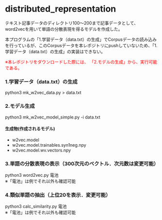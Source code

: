 <!DOCTYPE html>
<html lang="ja">
 <head>
  <meta chartype="UTF-8">
 </head>
 <body>
  <h1>distributed_representation</h1>
    <p>
     テキスト記事データのディレクトリ100～200まで記事データとして、word2vecを用いて単語の分散表現を得るモデルを作成した。
    </p>
    <p>
     本プログラムの「1.学習データ（data.txt）の生成」でCorpusデータの読み込みを行っているが、このCorpusデータを本レポジトリにpushしていないため、「1.学習データ（data.txt）の生成」の実装はできない。
    </p>
     <p style="color: red;">※本レポジトリをダウンロードした際には、 「2.モデルの生成」から、実行可能である。</p>
    <h3>1.学習データ（data.txt）の生成</h3>
    <p>
     python3 mk_w2vec_data.py > data.txt
    </p>
    <h3>2.モデル生成</h3>
    <p>
     python3 mk_w2vec_model_simple.py -i data.txt
    </p>
  <h4>生成物(作成されるモデル)</h4>
   <ul>
    <li>w2vec.model</li>                     
    <li>w2vec.model.trainables.syn1neg.npy</li>
    <li>w2vec.model.wv.vectors.npy</li>
  </ul>
 <h3>3.単語の分散表現の表示（300次元のベクトル．次元数は変更可能） </h3>
   <p>python3 word2vec.py 電池<br>
   ※「電池」は例でそれ以外も確認可能</p>
 <h3>4.類似単語の抽出（上位20を表示．変更可能）</h3>
   <p>python3 calc_similarity.py 電池<br>
   ※「電池」は例でそれ以外も確認可能</p>
 </body>
</html>
 
